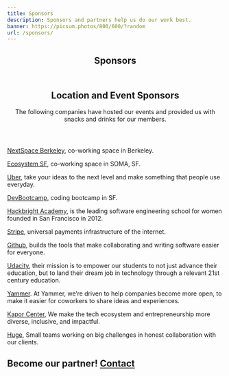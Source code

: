 ```yaml
---
title: Sponsors
description: Sponsors and partners help us do our work best.
banner: https://picsum.photos/800/600/?random
url: /sponsors/
---
```


<section class="tint-bg img-bg-softer" style="background-image: url(/assets/images/art/pattern-background03.png);">
    <div class="container">
        <div class="row">
            <div class="col-md-8 col-sm-9 inner center-block text-center aos-init aos-animate" data-aos="fade-up">
                <header>
                    <h1>Sponsors</h1>
                </header>
            </div>
        </div>
    </div>
</section>
<section class="team">
    <div class="container">
        <div class="row">
            <header>
              <h2>Location and Event Sponsors</h2>
              <p>The following companies have hosted our events and provided us with snacks and drinks for our members.</p>
            </header>
            <div class="col-sm-10 col-md-8">
                <p><a href="http://nextspace.us" target="_blank">NextSpace Berkeley</a>, co-working space in Berkeley.</p>
                <p><a href="http://eco-systm.com/" target="_blank">Ecosystem SF</a>, co-working space in SOMA, SF.</p>
                <p><a href="https://www.uber.com/careers/" target="_blank">Uber</a>, take your ideas to the next level and make something that people use everyday.</p>
                <p><a href="https://devbootcamp.com/" target="_blank">DevBootcamp</a>, coding bootcamp in SF.</p>
                <p><a href="https://hackbrightacademy.com/" target="_blank">Hackbright Academy</a>, is the leading software engineering school for women founded in San Francisco in 2012.</p>
                <p><a href="https://stripe.com/jobs" target="_blank">Stripe</a>, universal payments infrastructure of the internet.</p>
                <p><a href="https://github.com/about/careers" target="_blank">Github</a>, builds the tools that make collaborating and writing software easier for everyone.</p>
                <p><a href="https://www.udacity.com/jobs" target="_blank">Udacity</a>, their mission is to empower our students to not just advance their education, but to land their dream job in technology through a relevant 21st century education.</p>
                <p><a href="https://careers.microsoft.com/yammer" target="_blank">Yammer</a>. At Yammer, we’re driven to help companies become more open, to make it easier for coworkers to share ideas and experiences.</p>
                <p><a href="http://www.kaporcenter.org/" target="_blank">Kapor Center</a>, We make the tech ecosystem and entrepreneurship more diverse, inclusive, and impactful.</p>
                <p><a href="http://www.hugeinc.com/contactus/oakland" target="_blank">Huge</a>, Small teams working on big challenges in honest collaboration with our clients.</p>
            </div>
        </div>
    </div>
</section>
<section class="tint-bg img-bg-softer no-margin" style="background-image: url(/assets/images/art/pattern-background03.png);">
    <div class="container inner-sm">
        <div class="row">
            <div class="col-sm-10 center-block text-center aos-init aos-animate" data-aos="fade-up">
                <h1 class="single-block"> Become our partner!
                    <a href="/contact/" class="btn btn-large">Contact</a>
                </h1>
            </div>
        </div>
    </div>
</section>

